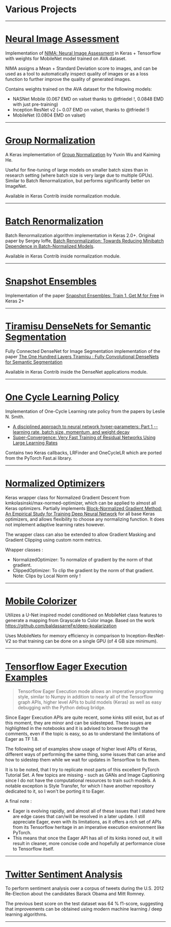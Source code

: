 # Various Projects

----

# [Neural Image Assessment](https://github.com/titu1994/neural-image-assessment)

Implementation of [NIMA: Neural Image Assessment](https://arxiv.org/abs/1709.05424) in Keras + Tensorflow with weights for MobileNet model trained on AVA dataset.

NIMA assigns a Mean + Standard Deviation score to images, and can be used as a tool to automatically inspect quality of images or as a loss function to further improve the quality of generated images.

Contains weights trained on the AVA dataset for the following models:

 - NASNet Mobile (0.067 EMD on valset thanks to @tfriedel !, 0.0848 EMD with just pre-training)
 - Inception ResNet v2 (~ 0.07 EMD on valset, thanks to @tfriedel !)
 - MobileNet (0.0804 EMD on valset)

----

# [Group Normalization](https://github.com/titu1994/Keras-Group-Normalization)

A Keras implementation of [Group Normalization](https://arxiv.org/abs/1803.08494) by Yuxin Wu and Kaiming He.

Useful for fine-tuning of large models on smaller batch sizes than in research setting (where batch size is very large due to multiple GPUs). Similar to Batch Renormalization, but performs significantly better on ImageNet.

Available in Keras Contrib inside normalization module.

----


# [Batch Renormalization](https://github.com/titu1994/BatchRenormalization)

Batch Renormalization algorithm implementation in Keras 2.0+. Original paper by Sergey Ioffe, [Batch Renormalization: Towards Reducing Minibatch Dependence in Batch-Normalized Models](https://arxiv.org/abs/1702.03275).

Available in Keras Contrib inside normalization module.

----

# [Snapshot Ensembles](https://github.com/titu1994/Snapshot-Ensembles)

Implementation of the paper [Snapshot Ensembles: Train 1, Get M for Free](https://openreview.net/pdf?id=BJYwwY9ll) in Keras 2+

----


# [Tiramisu DenseNets for Semantic Segmentation](https://github.com/titu1994/Fully-Connected-DenseNets-Semantic-Segmentation)

Fully Connected DenseNet for Image Segmentation implementation of the paper [The One Hundred Layers Tiramisu : Fully Convolutional DenseNets for Semantic Segmentation](https://arxiv.org/abs/1611.09326v1)

Available in Keras Contrib inside the DenseNet applications module.

----


# [One Cycle Learning Policy](https://github.com/titu1994/keras-one-cycle)

Implementation of One-Cycle Learning rate policy from the papers by Leslie N. Smith.

 - [A disciplined approach to neural network hyper-parameters: Part 1 -- learning rate, batch size, momentum, and weight decay](https://arxiv.org/abs/1803.09820)
 - [Super-Convergence: Very Fast Training of Residual Networks Using Large Learning Rates](https://arxiv.org/abs/1708.07120)

Contains two Keras callbacks, LRFinder and OneCycleLR which are ported from the PyTorch Fast.ai library.

----


# [Normalized Optimizers](https://github.com/titu1994/keras-normalized-optimizers)

Keras wrapper class for Normalized Gradient Descent from kmkolasinski/max-normed-optimizer, which can be applied to almost all Keras optimizers. Partially implements [Block-Normalized Gradient Method: An Empirical Study for Training Deep Neural Network](https://arxiv.org/abs/1707.04822) for all base Keras optimizers, and allows flexibility to choose any normalizing function. It does not implement adaptive learning rates however.

The wrapper class can also be extended to allow Gradient Masking and Gradient Clipping using custom norm metrics.

Wrapper classes :

 - NormalizedOptimizer: To normalize of gradient by the norm of that gradient.
 - ClippedOptimizer: To clip the gradient by the norm of that gradient. Note: Clips by Local Norm only !

----


# [Mobile Colorizer](https://github.com/titu1994/keras-mobile-colorizer)

Utilizes a U-Net inspired model conditioned on MobileNet class features to generate a mapping from Grayscale to Color image. Based on the work https://github.com/baldassarreFe/deep-koalarization

Uses MobileNets for memory efficiency in comparison to Inception-ResNet-V2 so that training can be done on a single GPU (of 4 GB size minimum).

----

# [Tensorflow Eager Execution Examples](https://github.com/titu1994/tf-eager-examples)

> Tensorflow Eager Execution mode allows an imperative programming style, similar to Numpy in addition to nearly all of the Tensorflow graph APIs, higher level APIs to build models (Keras) as well as easy debugging with the Python debug bridge.

Since Eager Execution APIs are quite recent, some kinks still exist, but as of this moment, they are minor and can be sidesteped. These issues are highlighted in the notebooks and it is advised to browse through the comments, even if the topic is easy, so as to understand the limitations of Eager as TF 1.8.

The following set of examples show usage of higher level APIs of Keras, different ways of performing the same thing, some issues that can arise and how to sidestep them while we wait for updates in Tensorflow to fix them.

It is to be noted, that I try to replicate most parts of this excellent PyTorch Tutorial Set. A few topics are missing - such as GANs and Image Captioning since I do not have the computational resources to train such models. A notable exception is Style Transfer, for which I have another repository dedicated to it, so I won't be porting it to Eager.

A final note :

 - Eager is evolving rapidly, and almost all of these issues that I stated here are edge cases that can/will be resolved in a later update. I still appreciate Eager, even with its limitations, as it offers a rich set of APIs from its Tensorflow heritage in an imperative execution environment like PyTorch.
 - This means that once the Eager API has all of its kinks ironed out, it will result in cleaner, more concise code and hopefully at performance close to Tensorflow itself.

----

# [Twitter Sentiment Analysis](https://github.com/titu1994/TweetSentimentAnalysis)

To perform sentiment analysis over a corpus of tweets during the U.S. 2012 Re-Election about the candidates Barack Obama and Mitt Romney.

The previous best score on the test dataset was 64 % f1-score, suggesting that improvements can be obtained using modern machine learning / deep learning algorithms.

----